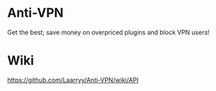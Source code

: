 # Anti-VPN

Get the best; save money on overpriced plugins and block VPN users!

# Wiki

https://github.com/Laarryy/Anti-VPN/wiki/API
